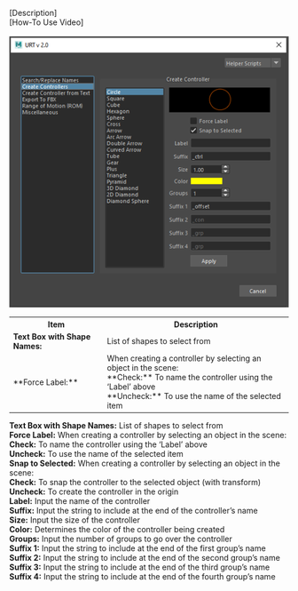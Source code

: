[Description]<br/>
[How-To Use Video]<br/>
<br/>
![Create Controller](./images/UI/control.png)
<br/>
<table>
  <tr>
    <th>Item</th>
    <th>Description</th>
  </tr>
  <tr>
    <td><b>Text Box with Shape Names:</b></td>
    <td>List of shapes to select from</td>
  </tr>
  <tr>
    <td>**Force Label:**</td>
    <td>When creating a controller by selecting an object in the scene:<br/>
        **Check:** To name the controller using the ‘Label’ above<br/>
        **Uncheck:** To use the name of the selected item<br/></td>
  </tr>
</table>


**Text Box with Shape Names:**	List of shapes to select from<br/>
**Force Label:**	When creating a controller by selecting an object in the scene:<br/>
**Check:** To name the controller using the ‘Label’ above<br/>
**Uncheck:** To use the name of the selected item<br/>
**Snap to Selected:**	When creating a controller by selecting an object in the scene:<br/>
**Check:** To snap the controller to the selected object (with transform)<br/>
**Uncheck:** To create the controller in the origin<br/>
**Label:**	Input the name of the controller<br/>
**Suffix:**	Input the string to include at the end of the controller’s name<br/>
**Size:**	Input the size of the controller<br/>
**Color:**	Determines the color of the controller being created<br/>
**Groups:** Input the number of groups to go over the controller<br/>
**Suffix 1:**	Input the string to include at the end of the first group’s name<br/>
**Suffix 2:**	Input the string to include at the end of the second group’s name<br/>
**Suffix 3:**	Input the string to include at the end of the third group’s name<br/>
**Suffix 4:**	Input the string to include at the end of the fourth group’s name<br/>
